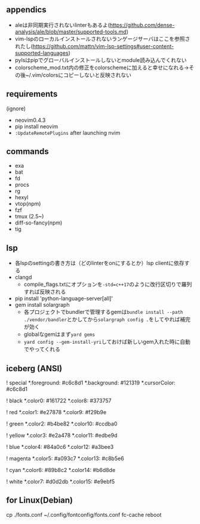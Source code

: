 ## appendics

- aleは非同期実行されないlinterもあるよ(https://github.com/dense-analysis/ale/blob/master/supported-tools.md)
- vim-lspのローカルインストールされないランゲージサーバはここを参照されたし(https://github.com/mattn/vim-lsp-settings#user-content-supported-languages)
- pylsはpipでグローバルインストールしないとmodule読み込んでくれない
- colorscheme_mod.txt内の修正をcolorschemeに加えると幸せになれる→その後~/.vim/colorsにコピーしないと反映されない

## requirements

(ignore)
- neovim0.4.3
- pip install neovim
- `:UpdateRemotePlugins` after launching nvim

## commands
- exa
- bat
- fd
- procs
- rg
- hexyl
- vtop(npm)
- fzf
- tmux (2.5~)
- diff-so-fancy(npm)
- tig

## lsp
- 各lspのsettingの書き方は（どのlinterをonにするとか）lsp clientに依存する
- clangd
    - compile_flags.txtにオプションを`-std=c++17`のように改行区切りで羅列すれば反映される
- pip install 'python-language-server[all]'
- gem install solargraph
    - 各プロジェクトでbundlerで管理するgemは`bundle install --path ./vendor/bandler`とかしてから`solargraph config .`をしてやれば補完が効く
    - globalなgemはまず`yard gems`
    - `yard config --gem-install-yri`しておけば新しいgem入れた時に自動でやってくれる

## iceberg (ANSI)
! special
*.foreground:   #c6c8d1
*.background:   #121319
*.cursorColor:  #c6c8d1

! black
*.color0:       #161722
*.color8:       #373757

! red
*.color1:       #e27878
*.color9:       #f29b9e

! green
*.color2:       #b4be82
*.color10:      #ccdba0

! yellow
*.color3:       #e2a478
*.color11:      #edbe9d

! blue
*.color4:       #84a0c6
*.color12:      #a3bee3

! magenta
*.color5:       #a093c7
*.color13:      #c8b5e6

! cyan
*.color6:       #89b8c2
*.color14:      #b6d8de

! white
*.color7:       #d0d2db
*.color15:      #e9ebf5

## for Linux(Debian)
cp ./fonts.conf ~/.config/fontconfig/fonts.conf
fc-cache
reboot
